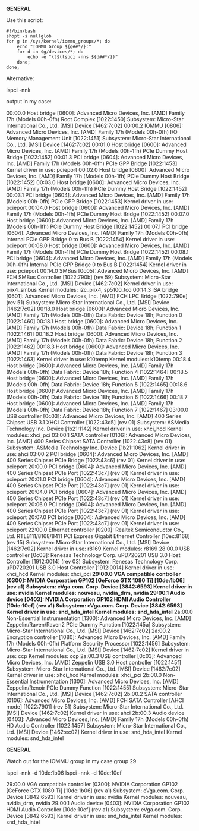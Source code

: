 **GENERAL**

Use this script:

```
#!/bin/bash
shopt -s nullglob
for g in /sys/kernel/iommu_groups/*; do
    echo "IOMMU Group ${g##*/}:"
    for d in $g/devices/*; do
        echo -e "\t$(lspci -nns ${d##*/})"
    done;
done;
```

Alternative:

lspci -nnk 

output in my case:

00:00.0 Host bridge [0600]: Advanced Micro Devices, Inc. [AMD] Family 17h (Models 00h-0fh) Root Complex [1022:1450]
	Subsystem: Micro-Star International Co., Ltd. [MSI] Device [1462:7c02]
00:00.2 IOMMU [0806]: Advanced Micro Devices, Inc. [AMD] Family 17h (Models 00h-0fh) I/O Memory Management Unit [1022:1451]
	Subsystem: Micro-Star International Co., Ltd. [MSI] Device [1462:7c02]
00:01.0 Host bridge [0600]: Advanced Micro Devices, Inc. [AMD] Family 17h (Models 00h-1fh) PCIe Dummy Host Bridge [1022:1452]
00:01.3 PCI bridge [0604]: Advanced Micro Devices, Inc. [AMD] Family 17h (Models 00h-0fh) PCIe GPP Bridge [1022:1453]
	Kernel driver in use: pcieport
00:02.0 Host bridge [0600]: Advanced Micro Devices, Inc. [AMD] Family 17h (Models 00h-1fh) PCIe Dummy Host Bridge [1022:1452]
00:03.0 Host bridge [0600]: Advanced Micro Devices, Inc. [AMD] Family 17h (Models 00h-1fh) PCIe Dummy Host Bridge [1022:1452]
00:03.1 PCI bridge [0604]: Advanced Micro Devices, Inc. [AMD] Family 17h (Models 00h-0fh) PCIe GPP Bridge [1022:1453]
	Kernel driver in use: pcieport
00:04.0 Host bridge [0600]: Advanced Micro Devices, Inc. [AMD] Family 17h (Models 00h-1fh) PCIe Dummy Host Bridge [1022:1452]
00:07.0 Host bridge [0600]: Advanced Micro Devices, Inc. [AMD] Family 17h (Models 00h-1fh) PCIe Dummy Host Bridge [1022:1452]
00:07.1 PCI bridge [0604]: Advanced Micro Devices, Inc. [AMD] Family 17h (Models 00h-0fh) Internal PCIe GPP Bridge 0 to Bus B [1022:1454]
	Kernel driver in use: pcieport
00:08.0 Host bridge [0600]: Advanced Micro Devices, Inc. [AMD] Family 17h (Models 00h-1fh) PCIe Dummy Host Bridge [1022:1452]
00:08.1 PCI bridge [0604]: Advanced Micro Devices, Inc. [AMD] Family 17h (Models 00h-0fh) Internal PCIe GPP Bridge 0 to Bus B [1022:1454]
	Kernel driver in use: pcieport
00:14.0 SMBus [0c05]: Advanced Micro Devices, Inc. [AMD] FCH SMBus Controller [1022:790b] (rev 59)
	Subsystem: Micro-Star International Co., Ltd. [MSI] Device [1462:7c02]
	Kernel driver in use: piix4_smbus
	Kernel modules: i2c_piix4, sp5100_tco
00:14.3 ISA bridge [0601]: Advanced Micro Devices, Inc. [AMD] FCH LPC Bridge [1022:790e] (rev 51)
	Subsystem: Micro-Star International Co., Ltd. [MSI] Device [1462:7c02]
00:18.0 Host bridge [0600]: Advanced Micro Devices, Inc. [AMD] Family 17h (Models 00h-0fh) Data Fabric: Device 18h; Function 0 [1022:1460]
00:18.1 Host bridge [0600]: Advanced Micro Devices, Inc. [AMD] Family 17h (Models 00h-0fh) Data Fabric: Device 18h; Function 1 [1022:1461]
00:18.2 Host bridge [0600]: Advanced Micro Devices, Inc. [AMD] Family 17h (Models 00h-0fh) Data Fabric: Device 18h; Function 2 [1022:1462]
00:18.3 Host bridge [0600]: Advanced Micro Devices, Inc. [AMD] Family 17h (Models 00h-0fh) Data Fabric: Device 18h; Function 3 [1022:1463]
	Kernel driver in use: k10temp
	Kernel modules: k10temp
00:18.4 Host bridge [0600]: Advanced Micro Devices, Inc. [AMD] Family 17h (Models 00h-0fh) Data Fabric: Device 18h; Function 4 [1022:1464]
00:18.5 Host bridge [0600]: Advanced Micro Devices, Inc. [AMD] Family 17h (Models 00h-0fh) Data Fabric: Device 18h; Function 5 [1022:1465]
00:18.6 Host bridge [0600]: Advanced Micro Devices, Inc. [AMD] Family 17h (Models 00h-0fh) Data Fabric: Device 18h; Function 6 [1022:1466]
00:18.7 Host bridge [0600]: Advanced Micro Devices, Inc. [AMD] Family 17h (Models 00h-0fh) Data Fabric: Device 18h; Function 7 [1022:1467]
03:00.0 USB controller [0c03]: Advanced Micro Devices, Inc. [AMD] 400 Series Chipset USB 3.1 XHCI Controller [1022:43d5] (rev 01)
	Subsystem: ASMedia Technology Inc. Device [1b21:1142]
	Kernel driver in use: xhci_hcd
	Kernel modules: xhci_pci
03:00.1 SATA controller [0106]: Advanced Micro Devices, Inc. [AMD] 400 Series Chipset SATA Controller [1022:43c8] (rev 01)
	Subsystem: ASMedia Technology Inc. Device [1b21:1062]
	Kernel driver in use: ahci
03:00.2 PCI bridge [0604]: Advanced Micro Devices, Inc. [AMD] 400 Series Chipset PCIe Bridge [1022:43c6] (rev 01)
	Kernel driver in use: pcieport
20:00.0 PCI bridge [0604]: Advanced Micro Devices, Inc. [AMD] 400 Series Chipset PCIe Port [1022:43c7] (rev 01)
	Kernel driver in use: pcieport
20:01.0 PCI bridge [0604]: Advanced Micro Devices, Inc. [AMD] 400 Series Chipset PCIe Port [1022:43c7] (rev 01)
	Kernel driver in use: pcieport
20:04.0 PCI bridge [0604]: Advanced Micro Devices, Inc. [AMD] 400 Series Chipset PCIe Port [1022:43c7] (rev 01)
	Kernel driver in use: pcieport
20:06.0 PCI bridge [0604]: Advanced Micro Devices, Inc. [AMD] 400 Series Chipset PCIe Port [1022:43c7] (rev 01)
	Kernel driver in use: pcieport
20:07.0 PCI bridge [0604]: Advanced Micro Devices, Inc. [AMD] 400 Series Chipset PCIe Port [1022:43c7] (rev 01)
	Kernel driver in use: pcieport
22:00.0 Ethernet controller [0200]: Realtek Semiconductor Co., Ltd. RTL8111/8168/8411 PCI Express Gigabit Ethernet Controller [10ec:8168] (rev 15)
	Subsystem: Micro-Star International Co., Ltd. [MSI] Device [1462:7c02]
	Kernel driver in use: r8169
	Kernel modules: r8169
28:00.0 USB controller [0c03]: Renesas Technology Corp. uPD720201 USB 3.0 Host Controller [1912:0014] (rev 03)
	Subsystem: Renesas Technology Corp. uPD720201 USB 3.0 Host Controller [1912:0014]
	Kernel driver in use: xhci_hcd
	Kernel modules: xhci_pci
**29:00.0 VGA compatible controller [0300]: NVIDIA Corporation GP102 [GeForce GTX 1080 Ti] [10de:1b06] (rev a1)
	Subsystem: eVga.com. Corp. Device [3842:6593]
	Kernel driver in use: nvidia
	Kernel modules: nouveau, nvidia_drm, nvidia
29:00.1 Audio device [0403]: NVIDIA Corporation GP102 HDMI Audio Controller [10de:10ef] (rev a1)
	Subsystem: eVga.com. Corp. Device [3842:6593]
	Kernel driver in use: snd_hda_intel
	Kernel modules: snd_hda_intel**
2a:00.0 Non-Essential Instrumentation [1300]: Advanced Micro Devices, Inc. [AMD] Zeppelin/Raven/Raven2 PCIe Dummy Function [1022:145a]
	Subsystem: Micro-Star International Co., Ltd. [MSI] Device [1462:7c02]
2a:00.2 Encryption controller [1080]: Advanced Micro Devices, Inc. [AMD] Family 17h (Models 00h-0fh) Platform Security Processor [1022:1456]
	Subsystem: Micro-Star International Co., Ltd. [MSI] Device [1462:7c02]
	Kernel driver in use: ccp
	Kernel modules: ccp
2a:00.3 USB controller [0c03]: Advanced Micro Devices, Inc. [AMD] Zeppelin USB 3.0 Host controller [1022:145f]
	Subsystem: Micro-Star International Co., Ltd. [MSI] Device [1462:7c02]
	Kernel driver in use: xhci_hcd
	Kernel modules: xhci_pci
2b:00.0 Non-Essential Instrumentation [1300]: Advanced Micro Devices, Inc. [AMD] Zeppelin/Renoir PCIe Dummy Function [1022:1455]
	Subsystem: Micro-Star International Co., Ltd. [MSI] Device [1462:7c02]
2b:00.2 SATA controller [0106]: Advanced Micro Devices, Inc. [AMD] FCH SATA Controller [AHCI mode] [1022:7901] (rev 51)
	Subsystem: Micro-Star International Co., Ltd. [MSI] Device [1462:7c02]
	Kernel driver in use: ahci
2b:00.3 Audio device [0403]: Advanced Micro Devices, Inc. [AMD] Family 17h (Models 00h-0fh) HD Audio Controller [1022:1457]
	Subsystem: Micro-Star International Co., Ltd. [MSI] Device [1462:ec02]
	Kernel driver in use: snd_hda_intel
	Kernel modules: snd_hda_intel



**GENERAL**

Watch out for the IOMMU group  in my case group 29

lspci -nnk -d 10de:1b06
lspci -nnk -d 10de:10ef


29:00.0 VGA compatible controller [0300]: NVIDIA Corporation GP102 [GeForce GTX 1080 Ti] [10de:1b06] (rev a1)
	Subsystem: eVga.com. Corp. Device [3842:6593]
	Kernel driver in use: nvidia
	Kernel modules: nouveau, nvidia_drm, nvidia
29:00.1 Audio device [0403]: NVIDIA Corporation GP102 HDMI Audio Controller [10de:10ef] (rev a1)
	Subsystem: eVga.com. Corp. Device [3842:6593]
	Kernel driver in use: snd_hda_intel
	Kernel modules: snd_hda_intel









